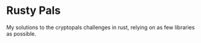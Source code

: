 # Rusty Pals

My solutions to the cryptopals challenges in rust, relying on as few libraries as possible.

